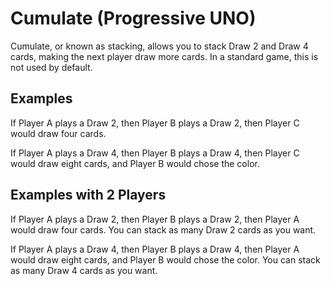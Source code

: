 # Cumulate (Progressive UNO)
Cumulate, or known as stacking, allows you to stack Draw 2 and Draw 4 cards, making the next player draw more cards. 
In a standard game, this is not used by default.

## Examples
If Player A plays a Draw 2, then Player B plays a Draw 2, then Player C would draw four cards.

If Player A plays a Draw 4, then Player B plays a Draw 4, then Player C would draw eight cards, and Player B would chose the 
color.

## Examples with 2 Players
If Player A plays a Draw 2, then Player B plays a Draw 2, then Player A would draw four cards. You can stack as many Draw 2 cards as you want.

If Player A plays a Draw 4, then Player B plays a Draw 4, then Player A would draw eight cards, and Player B would chose the 
color. You can stack as many Draw 4 cards as you want.
